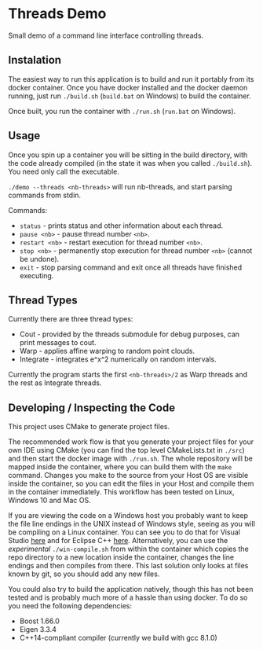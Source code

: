 # Threads Demo
Small demo of a command line interface controlling threads.

## Instalation
The easiest way to run this application is to build and run it portably from its
docker container. Once you have docker installed and the docker daemon running,
just run `./build.sh` (`build.bat` on Windows) to build the container.

Once built, you run the container with `./run.sh` (`run.bat` on Windows).


## Usage
Once you spin up a container you will be sitting in the build directory, with the code already compiled
(in the state it was when you called `./build.sh`). You need only call the executable.

`./demo --threads <nb-threads>` will run nb-threads, and start parsing commands from stdin.

Commands:
* `status`       - prints status and other information about each thread.
* `pause <nb>`   - pause thread number `<nb>`.
* `restart <nb>` - restart execution for thread number `<nb>`.
* `stop <nb>`    - permanently stop execution for thread number `<nb>` (cannot be undone).
* `exit`         - stop parsing command and exit once all threads have finished executing.

## Thread Types
Currently there are three thread types:
* Cout      - provided by the threads submodule for debug purposes, can print messages to cout.
* Warp      - applies affine warping to random point clouds.
* Integrate - integrates e^x^2 numerically on random intervals.

Currently the program starts the first `<nb-threads>/2` as Warp threads and the rest as Integrate threads.

## Developing / Inspecting the Code
This project uses CMake to generate project files.

The recommended work flow is that you generate your
project files for your own IDE using CMake (you can find the top level CMakeLists.txt in `./src`)
and then start the docker image with `./run.sh`. The whole repository
will be mapped inside the container, where you can build them with the `make` command. 
Changes you make to the source from your Host OS are visible inside the container, so you can edit
the files in your Host and compile them in the container immediately. This workflow has been tested 
on Linux, Windows 10 and Mac OS.

If you are viewing the code on a Windows host you probably want to keep the file line endings in the UNIX
instead of Windows style, seeing as you will be compiling on a Linux container. You can see you to do
that for Visual Studio [here](https://stackoverflow.com/questions/3802406/configure-visual-studio-with-unix-end-of-lines)
and for Eclipse C++ [here](https://stackoverflow.com/questions/1886185/eclipse-and-windows-newlines).
Alternatively, you can use the *experimental* `./win-compile.sh` from within the container
which copies the repo directory to a new location inside the container, changes the line endings and
then compiles from there. This last solution only looks at files known by git, so you should add any new
files.

You could also try to build the application natively, though this has not been tested and is
probably much more of a hassle than using docker. To do so you need the following dependencies:
   * Boost 1.66.0
   * Eigen 3.3.4
   * C++14-compliant compiler (currently we build with gcc 8.1.0)
